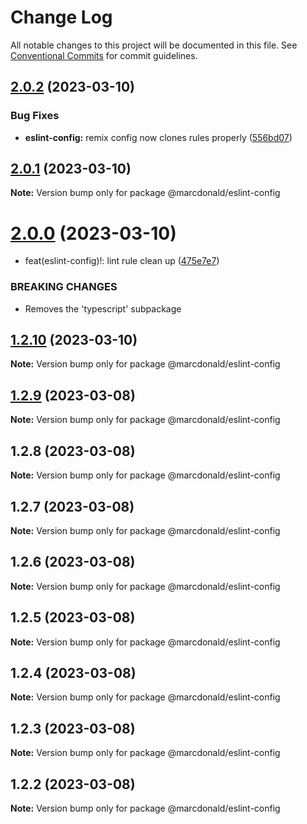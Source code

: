 # Change Log

All notable changes to this project will be documented in this file.
See [Conventional Commits](https://conventionalcommits.org) for commit guidelines.

## [2.0.2](https://github.com/marcdonald/js-config/compare/@marcdonald/eslint-config@2.0.1...@marcdonald/eslint-config@2.0.2) (2023-03-10)

### Bug Fixes

- **eslint-config:** remix config now clones rules properly ([556bd07](https://github.com/marcdonald/js-config/commit/556bd07f7e9004b503ca6cad91bd8adc7f16c6ed))

## [2.0.1](https://github.com/marcdonald/js-config/compare/@marcdonald/eslint-config@2.0.0...@marcdonald/eslint-config@2.0.1) (2023-03-10)

**Note:** Version bump only for package @marcdonald/eslint-config

# [2.0.0](https://github.com/marcdonald/js-config/compare/@marcdonald/eslint-config@1.2.10...@marcdonald/eslint-config@2.0.0) (2023-03-10)

- feat(eslint-config)!: lint rule clean up ([475e7e7](https://github.com/marcdonald/js-config/commit/475e7e7ce3aed9b5e05ea3ee9a609ac8ce9a8fbf))

### BREAKING CHANGES

- Removes the 'typescript' subpackage

## [1.2.10](https://github.com/marcdonald/js-config/compare/@marcdonald/eslint-config@1.2.9...@marcdonald/eslint-config@1.2.10) (2023-03-10)

**Note:** Version bump only for package @marcdonald/eslint-config

## [1.2.9](https://github.com/marcdonald/js-config/compare/@marcdonald/eslint-config@1.2.8...@marcdonald/eslint-config@1.2.9) (2023-03-08)

**Note:** Version bump only for package @marcdonald/eslint-config

## 1.2.8 (2023-03-08)

**Note:** Version bump only for package @marcdonald/eslint-config

## 1.2.7 (2023-03-08)

**Note:** Version bump only for package @marcdonald/eslint-config

## 1.2.6 (2023-03-08)

**Note:** Version bump only for package @marcdonald/eslint-config

## 1.2.5 (2023-03-08)

**Note:** Version bump only for package @marcdonald/eslint-config

## 1.2.4 (2023-03-08)

**Note:** Version bump only for package @marcdonald/eslint-config

## 1.2.3 (2023-03-08)

**Note:** Version bump only for package @marcdonald/eslint-config

## 1.2.2 (2023-03-08)

**Note:** Version bump only for package @marcdonald/eslint-config
